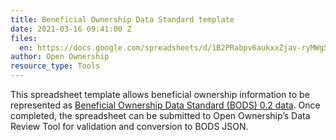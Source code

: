 ```yaml
---
title: Beneficial Ownership Data Standard template
date: 2021-03-16 09:41:00 Z
files:
  en: https://docs.google.com/spreadsheets/d/1B2PRabpv6aukxxZjav-ryMWgSk8jKPbO5_Cnq_yVPmk/edit#gid=353511506
author: Open Ownership
resource_type: Tools
---
```


This spreadsheet template allows beneficial ownership information to be represented as [Beneficial Ownership Data Standard (BODS) 0.2 data](http://standard.openownership.org/en/0.2.0/primer/whatisthebods.html). Once completed, the spreadsheet can be submitted to Open Ownership’s Data Review Tool for validation and conversion to BODS JSON.